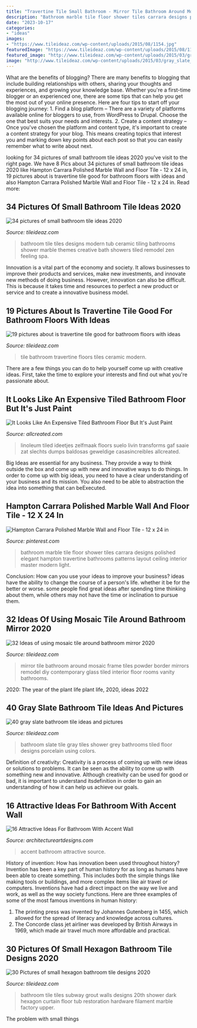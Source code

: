 ```yaml
---
title: "Travertine Tile Small Bathroom - Mirror Tile Bathroom Around Mosaic Frame Tiles Powder Border Mirrors Remodel Diy Contemporary Glass Tiled Interior Floor Rooms Vanity Bathrooms"
description: "Bathroom marble tile floor shower tiles carrara designs polished elegant hampton travertine bathrooms patterns layout ceiling interior master modern light"
date: "2023-10-17"
categories:
- "ideas"
images:
- "https://www.tileideaz.com/wp-content/uploads/2015/08/1154.jpg"
featuredImage: "https://www.tileideaz.com/wp-content/uploads/2015/08/1154.jpg"
featured_image: "http://www.tileideaz.com/wp-content/uploads/2015/03/gray_slate_bathroom_tile_10.jpg"
image: "http://www.tileideaz.com/wp-content/uploads/2015/03/gray_slate_bathroom_tile_10.jpg"
---
```



What are the benefits of blogging?
There are many benefits to blogging that include building relationships with others, sharing your thoughts and experiences, and growing your knowledge base. Whether you're a first-time blogger or an experienced one, there are some tips that can help you get the most out of your online presence. Here are four tips to start off your blogging journey: 1. Find a blog platform – There are a variety of platforms available online for bloggers to use, from WordPress to Drupal. Choose the one that best suits your needs and interests. 2. Create a content strategy – Once you've chosen the platform and content type, it's important to create a content strategy for your blog. This means creating topics that interest you and marking down key points about each post so that you can easily remember what to write about next. 
	

		
looking for 34 pictures of small bathroom tile ideas 2020 you've visit to the right page. We have 8 Pics about 34 pictures of small bathroom tile ideas 2020 like Hampton Carrara Polished Marble Wall and Floor Tile - 12 x 24 in, 19 pictures about is travertine tile good for bathroom floors with ideas and also Hampton Carrara Polished Marble Wall and Floor Tile - 12 x 24 in. Read more:
		
    
## 34 Pictures Of Small Bathroom Tile Ideas 2020

<img loading=lazy src="https://www.tileideaz.com/wp-content/uploads/2015/08/1154.jpg" onerror="this.onerror=null;this.src='https://tse4.mm.bing.net/th?id=OIP.9oYEaKWwznJpnJ8D9c4A4wHaJ2&amp;pid=15.1';" alt="34 pictures of small bathroom tile ideas 2020">

_Source: tileideaz.com_

>bathroom tile tiles designs modern tub ceramic tiling bathrooms shower marble themes creative bath showers tiled remodel zen feeling spa. 

	

Innovation is a vital part of the economy and society. It allows businesses to improve their products and services, make new investments, and innovate new methods of doing business. However, innovation can also be difficult. This is because it takes time and resources to perfect a new product or service and to create a innovative business model.

    
## 19 Pictures About Is Travertine Tile Good For Bathroom Floors With Ideas

<img loading=lazy src="https://www.tileideaz.com/wp-content/uploads/2015/08/943.jpg" onerror="this.onerror=null;this.src='https://tse2.mm.bing.net/th?id=OIP.VMbtxMaadpnxvfMY5HE8hwHaLF&amp;pid=15.1';" alt="19 pictures about is travertine tile good for bathroom floors with ideas">

_Source: tileideaz.com_

>tile bathroom travertine floors tiles ceramic modern. 

	

There are a few things you can do to help yourself come up with creative ideas. First, take the time to explore your interests and find out what you're passionate about.

    
## It Looks Like An Expensive Tiled Bathroom Floor But It&#039;s Just Paint

<img loading=lazy src="https://www.allcreated.com/wp-content/uploads/2016/10/desktop-1474897883.jpg" onerror="this.onerror=null;this.src='https://tse1.mm.bing.net/th?id=OIP.fYEcbPHAkynabecF-ZuvYgHaNK&amp;pid=15.1';" alt="It Looks Like An Expensive Tiled Bathroom Floor But It&#039;s Just Paint">

_Source: allcreated.com_

>linoleum tiled ideetjes zelfmaak floors suelo livin transforms gaf saaie zat slechts dumps baldosas geweldige casasincreibles allcreated. 

	

Big Ideas are essential for any business. They provide a way to think outside the box and come up with new and innovative ways to do things. In order to come up with big ideas, you need to have a clear understanding of your business and its mission. You also need to be able to abstraction the idea into something that can beExecuted.

    
## Hampton Carrara Polished Marble Wall And Floor Tile - 12 X 24 In

<img loading=lazy src="https://i.pinimg.com/736x/b3/21/aa/b321aa06c7ab406118b81e88dd6278b0--bathroom-tile-designs-bathroom-layout.jpg" onerror="this.onerror=null;this.src='https://tse3.mm.bing.net/th?id=OIP.3U5jXd2dmfzFZBsXNG1zMwHaLN&amp;pid=15.1';" alt="Hampton Carrara Polished Marble Wall and Floor Tile - 12 x 24 in">

_Source: pinterest.com_

>bathroom marble tile floor shower tiles carrara designs polished elegant hampton travertine bathrooms patterns layout ceiling interior master modern light. 

	

Conclusion: How can you use your ideas to improve your business?
ideas have the ability to change the course of a person's life. whether it be for the better or worse. some people find great ideas after spending time thinking about them, while others may not have the time or inclination to pursue them.

    
## 32 Ideas Of Using Mosaic Tile Around Bathroom Mirror 2020

<img loading=lazy src="https://www.tileideaz.com/wp-content/uploads/2015/09/6b5fea76cf2922fe9a8666c56e19bf20.jpg" onerror="this.onerror=null;this.src='https://tse3.mm.bing.net/th?id=OIP.J3mzLde09sBSqNvRpwA-2gHaLN&amp;pid=15.1';" alt="32 Ideas of using mosaic tile around bathroom mirror 2020">

_Source: tileideaz.com_

>mirror tile bathroom around mosaic frame tiles powder border mirrors remodel diy contemporary glass tiled interior floor rooms vanity bathrooms. 

	

2020: The year of the plant life
plant life, 2020, ideas 2022

    
## 40 Gray Slate Bathroom Tile Ideas And Pictures

<img loading=lazy src="http://www.tileideaz.com/wp-content/uploads/2015/03/gray_slate_bathroom_tile_10.jpg" onerror="this.onerror=null;this.src='https://tse3.mm.bing.net/th?id=OIP.fK-Wc4rq0zgJhwgCx5sHpgHaLH&amp;pid=15.1';" alt="40 gray slate bathroom tile ideas and pictures">

_Source: tileideaz.com_

>bathroom slate tile gray tiles shower grey bathrooms tiled floor designs porcelain using colors. 

	

Definition of creativity:
Creativity is a process of coming up with new ideas or solutions to problems. It can be seen as the ability to come up with something new and innovative. Although creativity can be used for good or bad, it is important to understand itsdefinition in order to gain an understanding of how it can help us achieve our goals.

    
## 16 Attractive Ideas For Bathroom With Accent Wall

<img loading=lazy src="https://www.architectureartdesigns.com/wp-content/uploads/2016/06/2-6.jpg" onerror="this.onerror=null;this.src='https://tse4.mm.bing.net/th?id=OIP.IEXAM7CrOXD6xe9EnJl54QHaLH&amp;pid=15.1';" alt="16 Attractive Ideas For Bathroom With Accent Wall">

_Source: architectureartdesigns.com_

>accent bathroom attractive source. 

	

History of invention: How has innovation been used throughout history?
Invention has been a key part of human history for as long as humans have been able to create something. This includes both the simple things like making tools or buildings, and more complex items like air travel or computers. Inventions have had a direct impact on the way we live and work, as well as the way society functions. 
Here are three examples of some of the most famous inventions in human history: 

1) The printing press was invented by Johannes Gutenberg in 1455, which allowed for the spread of literacy and knowledge across cultures. 
2) The Concorde class jet airliner was developed by British Airways in 1969, which made air travel much more affordable and practical.

    
## 30 Pictures Of Small Hexagon Bathroom Tile Designs 2020

<img loading=lazy src="https://www.tileideaz.com/wp-content/uploads/2015/11/e09788165f1742f32dceab11e46d40d8.jpg" onerror="this.onerror=null;this.src='https://tse1.mm.bing.net/th?id=OIP.04tR2Krmor1Jy-q9Z4HSVwHaLT&amp;pid=15.1';" alt="30 Pictures of small hexagon bathroom tile designs 2020">

_Source: tileideaz.com_

>bathroom tile tiles subway grout walls designs 20th shower dark hexagon curtain floor tub restoration hardware filament marble factory upper. 

	

The problem with small things
 

